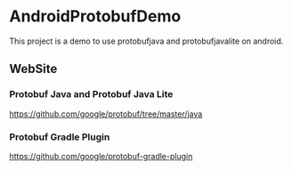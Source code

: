 # AndroidProtobufDemo
This project is a demo to use protobufjava and protobufjavalite on android.

## WebSite
### Protobuf Java and Protobuf Java Lite
https://github.com/google/protobuf/tree/master/java
### Protobuf Gradle Plugin
https://github.com/google/protobuf-gradle-plugin
